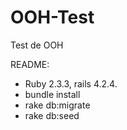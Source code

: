 # OOH-Test
Test de OOH

README: 
- Ruby 2.3.3, rails 4.2.4.
- bundle install
- rake db:migrate
- rake db:seed

